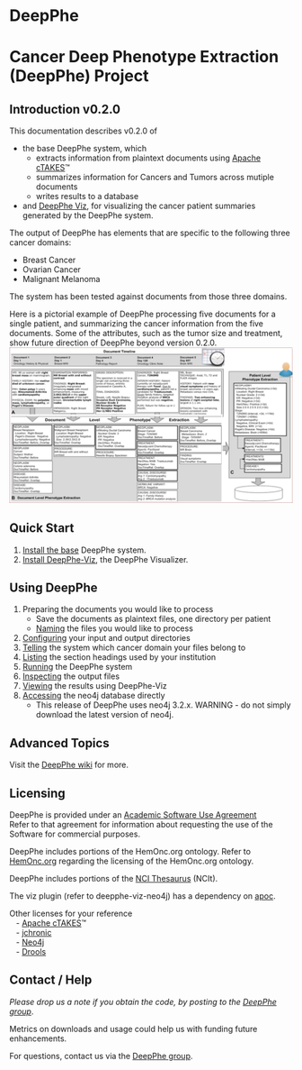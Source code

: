 DeepPhe
=======

# Cancer Deep Phenotype Extraction (DeepPhe) Project
## Introduction v0.2.0

This documentation describes v0.2.0 of
* the base DeepPhe system, which  
    - extracts information from plaintext documents using [Apache cTAKES](ctakes.apache.org)&#8482;   
    - summarizes information for Cancers and Tumors across mutiple documents  
    - writes results to a database   
* and [DeepPhe Viz](https://github.com/DeepPhe/DeepPhe-Viz), for visualizing the cancer patient summaries generated by the DeepPhe system.

The output of DeepPhe has elements that are specific to the following three cancer domains:
* Breast Cancer
* Ovarian Cancer
* Malignant Melanoma

The system has been tested against documents from those three domains.

Here is a pictorial example of DeepPhe processing five documents for a single patient, and summarizing the cancer information from the five documents. Some of the attributes, such as the tumor size and treatment, show future direction of DeepPhe beyond version 0.2.0.
![Summarizing Five Documents](images/wiki/DeepPhe.Summarization.png "Summarizing Five Documents")

## Quick Start
1. [Install the base](../../wiki/Quick-Start) DeepPhe system.
2. [Install DeepPhe-Viz](../../../DeepPhe-Viz/blob/master/README.md), the DeepPhe Visualizer.


## Using DeepPhe
1. Preparing the documents you would like to process
    - Save the documents as plaintext files, one directory per patient 
    - [Naming](../../wiki/Naming-Input-Files) the files you would like to process
2. [Configuring](../../wiki/Input-and-Output-Directories) your input and output directories
3. [Telling](../../wiki/Cancer-Domains) the system which cancer domain your files belong to
4. [Listing](../../wiki/Section-Headings) the section headings used by your institution
2. [Running](../../wiki/Quick-Start) the DeepPhe system
3. [Inspecting](../../wiki/DeepPhe-Output) the output files
4. [Viewing](../../../DeepPhe-Viz/blob/master/README.md) the results using DeepPhe-Viz
5. [Accessing](../../wiki/Quick-Start#output-data-in-neo4j) the neo4j database directly  
    - This release of DeepPhe uses neo4j 3.2.x. WARNING - do not simply download the latest version of neo4j.

## Advanced Topics
Visit the [DeepPhe wiki](../../wiki/Advanced-Topics) for more.

## Licensing
DeepPhe is provided under an [Academic Software Use Agreement](LICENSE)  
Refer to that agreement for information about requesting the use of the Software for commercial purposes.

DeepPhe includes portions of the HemOnc.org ontology. Refer to [HemOnc.org](https://hemonc.org/wiki/Ontology) regarding the licensing of the HemOnc.org ontology.

DeepPhe includes portions of the [NCI Thesaurus](https://ncit.nci.nih.gov/ncitbrowser/) (NCIt).

The viz plugin (refer to deepphe-viz-neo4j) has a dependency on [apoc](https://github.com/neo4j-contrib/neo4j-apoc-procedures/blob/3.2/LICENSE).

Other licenses for your reference  
    &nbsp;&nbsp; - [Apache cTAKES](https://ctakes.apache.org/license.html)&#8482;  
    &nbsp;&nbsp; - [jchronic](https://github.com/samtingleff/jchronic/blob/master/LICENSE)  
    &nbsp;&nbsp; - [Neo4j](https://neo4j.com/docs/license/)  
    &nbsp;&nbsp; - [Drools](https://www.drools.org/code/license.html)  

## Contact / Help
_Please drop us a note if you obtain the code, by posting to the [DeepPhe group]( https://groups.google.com/forum/#!forum/deepphe)_.

Metrics on downloads and usage could help us with funding future enhancements.

For questions, contact us via the [DeepPhe group]( https://groups.google.com/forum/#!forum/deepphe).
